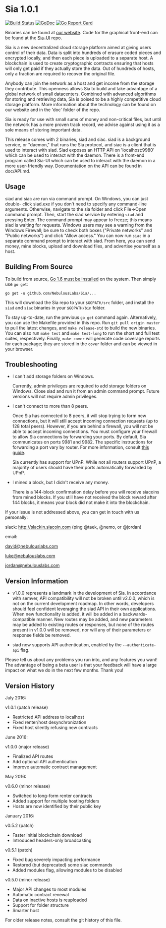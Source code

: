 Sia 1.0.1
=========

[![Build Status](https://travis-ci.org/NebulousLabs/Sia.svg?branch=master)](https://travis-ci.org/NebulousLabs/Sia)
[![GoDoc](https://godoc.org/github.com/NebulousLabs/Sia?status.svg)](https://godoc.org/github.com/NebulousLabs/Sia)
[![Go Report Card](https://goreportcard.com/badge/github.com/NebulousLabs/Sia)](https://goreportcard.com/report/github.com/NebulousLabs/Sia)

Binaries can be found at [our website](http://siacoin.com). Code for the graphical front-end can be found at the [Sia-UI](https://github.com/NebulousLabs/Sia-UI) repo.

Sia is a new decentralized cloud storage platform aimed at giving users control
of their data. Data is split into hundreds of erasure coded pieces and
encrypted locally, and then each piece is uploaded to a separate host. A
blockchain is used to create cryptographic contracts ensuring that hosts will
only get paid if they actually store the data. Out of hundreds of hosts, only a
fraction are required to recover the original file.

Anybody can join the network as a host and get income from the storage they
contribute. This openness allows Sia to build and take advantage of a global
network of small datacenters. Combined with advanced algorithms for storing and
retrieving data, Sia is poised to be a highly competitive cloud storage
platform. More information about the technology can be found on our website and
in the 'doc' folder of the repo.

Sia is ready for use with small sums of money and non-critical files, but until
the network has a more proven track record, we advise against using it as a
sole means of storing important data.

This release comes with 2 binaries, siad and siac. siad is a background
service, or "daemon," that runs the Sia protocol, and siac is a client that is
used to interact with siad. Siad exposes an HTTP API on 'localhost:9980' which
can be used to interact with the daemon. There is a front-end program called
Sia-UI which can be used to interact with the daemon in a more user-friendly
way. Documentation on the API can be found in doc/API.md.

Usage
-----

siad and siac are run via command prompt. On Windows, you can just double-
click siad.exe if you don't need to specify any command-line arguments.
Otherwise, navigate to the sia folder and click File->Open command prompt.
Then, start the siad service by entering `siad` and pressing Enter. The
command prompt may appear to freeze; this means siad is waiting for requests.
Windows users may see a warning from the Windows Firewall; be sure to check
both boxes ("Private networks" and "Public networks") and click "Allow
access." You can now run `siac` in a separate command prompt to interact with
siad. From here, you can send money, mine blocks, upload and download
files, and advertise yourself as a host.

Building From Source
--------------------

To build from source, [Go 1.6 must be installed](https://golang.org/doc/install)
on the system. Then simply use `go get`:

```
go get -u github.com/NebulousLabs/Sia/...
```

This will download the Sia repo to your `$GOPATH/src` folder, and install the
`siad` and `siac` binaries in your `$GOPATH/bin` folder.

To stay up-to-date, run the previous `go get` command again. Alternatively, you
can use the Makefile provided in this repo. Run `git pull origin master` to
pull the latest changes, and `make release-std` to build the new binaries. You
can also run `make test` and `make test-long` to run the short and full test
suites, respectively. Finally, `make cover` will generate code coverage reports
for each package; they are stored in the `cover` folder and can be viewed in
your browser.

Troubleshooting
---------------

- I can't add storage folders on Windows.

  Currently, admin privileges are required to add storage folders on Windows.
  Close siad and run it from an admin command prompt. Future versions will not
  require admin privileges.

- I can't connect to more than 8 peers.

  Once Sia has connected to 8 peers, it will stop trying to form new
  connections, but it will still accept incoming connection requests (up to 128
  total peers). However, if you are behind a firewall, you will not be able to
  accept incoming connections. You must configure your firewall to allow Sia
  connections by forwarding your ports. By default, Sia communicates on ports
  9981 and 9982. The specific instructions for forwarding a port vary by
  router. For more information, consult [this guide](http://portfoward.com).

  Sia currently has support for UPnP. While not all routers support UPnP, a
  majority of users should have their ports automatically forwarded by UPnP.

- I mined a block, but I didn't receive any money.

  There is a 144-block confirmation delay before you will receive siacoins from
  mined blocks. If you still have not received the block reward after 144
  blocks, it means your block did not make it into the blockchain.

If your issue is not addressed above, you can get in touch with us personally:

  slack: http://slackin.siacoin.com (ping @taek, @nemo, or @jordan)

  email:
  
  david@nebulouslabs.com
  
  luke@nebulouslabs.com
  
  jordan@nebulouslabs.com

Version Information
-------------------

- v1.0.0 represents a landmark in the development of Sia. In accordance with
  semver, API compatibility will not be broken until v2.0.0, which is not on
  the current development roadmap. In other words, developers should feel
  confident leveraging the siad API in their own applications. When new
  functionality is added, it will be added in a backwards-compatible manner.
  New routes may be added, and new parameters may be added to existing routes
  or responses, but none of the routes present in v1.0.0 will be removed, nor
  will any of their parameters or response fields be removed.

- siad now supports API authentication, enabled by the `--authenticate-api`
  flag.

Please tell us about any problems you run into, and any features you want! The
advantage of being a beta user is that your feedback will have a large impact
on what we do in the next few months. Thank you!

Version History
---------------

July 2016:

v1.0.1 (patch release)
- Restricted API address to localhost
- Fixed renter/host desynchronization
- Fixed host silently refusing new contracts

June 2016:

v1.0.0 (major release)
- Finalized API routes
- Add optional API authentication
- Improve automatic contract management

May 2016:

v0.6.0 (minor release)
- Switched to long-form renter contracts
- Added support for multiple hosting folders
- Hosts are now identified by their public key

January 2016:

v0.5.2 (patch)
- Faster initial blockchain download
- Introduced headers-only broadcasting

v0.5.1 (patch)
- Fixed bug severely impacting performance
- Restored (but deprecated) some siac commands
- Added modules flag, allowing modules to be disabled

v0.5.0 (minor release)
- Major API changes to most modules
- Automatic contract renewal
- Data on inactive hosts is reuploaded
- Support for folder structure
- Smarter host

For older release notes, consult the git history of this file.
